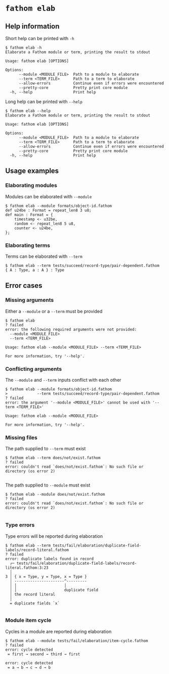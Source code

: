 # `fathom elab`

## Help information

Short help can be printed with `-h`

```console
$ fathom elab -h
Elaborate a Fathom module or term, printing the result to stdout

Usage: fathom elab [OPTIONS]

Options:
      --module <MODULE_FILE>  Path to a module to elaborate
      --term <TERM_FILE>      Path to a term to elaborate
      --allow-errors          Continue even if errors were encountered
      --pretty-core           Pretty print core module
  -h, --help                  Print help

```

Long help can be printed with `--help`

```console
$ fathom elab --help
Elaborate a Fathom module or term, printing the result to stdout

Usage: fathom elab [OPTIONS]

Options:
      --module <MODULE_FILE>  Path to a module to elaborate
      --term <TERM_FILE>      Path to a term to elaborate
      --allow-errors          Continue even if errors were encountered
      --pretty-core           Pretty print core module
  -h, --help                  Print help

```

## Usage examples

### Elaborating modules

Modules can be elaborated with `--module`

```console
$ fathom elab --module formats/object-id.fathom
def u24be : Format = repeat_len8 3 u8;
def main : Format = {
    timestamp <- u32be,
    random <- repeat_len8 5 u8,
    counter <- u24be,
};

```

### Elaborating terms

Terms can be elaborated with `--term`

```console
$ fathom elab --term tests/succeed/record-type/pair-dependent.fathom
{ A : Type, a : A } : Type

```

## Error cases

### Missing arguments

Either a `--module` or a `--term` must be provided

```console
$ fathom elab
? failed
error: the following required arguments were not provided:
  --module <MODULE_FILE>
  --term <TERM_FILE>

Usage: fathom elab --module <MODULE_FILE> --term <TERM_FILE>

For more information, try '--help'.

```

### Conflicting arguments

The `--module` and `--term` inputs conflict with each other

```console
$ fathom elab --module formats/object-id.fathom
>             --term tests/succeed/record-type/pair-dependent.fathom
? failed
error: the argument '--module <MODULE_FILE>' cannot be used with '--term <TERM_FILE>'

Usage: fathom elab --module <MODULE_FILE>

For more information, try '--help'.

```

### Missing files

The path supplied to `--term` must exist

```console
$ fathom elab --term does/not/exist.fathom
? failed
error: couldn't read `does/not/exist.fathom`: No such file or directory (os error 2)


```

The path supplied to `--module` must exist

```console
$ fathom elab --module does/not/exist.fathom
? failed
error: couldn't read `does/not/exist.fathom`: No such file or directory (os error 2)


```

### Type errors

Type errors will be reported during elaboration

```console
$ fathom elab --term tests/fail/elaboration/duplicate-field-labels/record-literal.fathom
? failed
error: duplicate labels found in record
  ┌─ tests/fail/elaboration/duplicate-field-labels/record-literal.fathom:3:23
  │
3 │ { x = Type, y = Type, x = Type }
  │ ----------------------^---------
  │ │                     │
  │ │                     duplicate field
  │ the record literal
  │
  = duplicate fields `x`


```

### Module item cycle

Cycles in a module are reported during elaboration

```console
$ fathom elab --module tests/fail/elaboration/item-cycle.fathom
? failed
error: cycle detected
 = first → second → third → first

error: cycle detected
 = a → b → c → d → b


```
